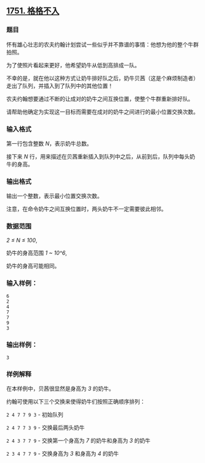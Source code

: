 ## [1751. 格格不入](https://www.acwing.com/problem/content/1753/)

### 题目

怀有雄心壮志的农夫约翰计划尝试一些似乎并不靠谱的事情：他想为他的整个牛群拍照。

为了使照片看起来更好，他希望奶牛从低到高排成一队。

不幸的是，就在他以这种方式让奶牛排好队之后，奶牛贝茜（这是个麻烦制造者）走出了队列，并插入到了队列中的其他位置！

农夫约翰想要通过不断的让成对的奶牛之间互换位置，使整个牛群重新排好队。

请帮助他确定为实现这一目标而需要在成对的奶牛之间进行的最小位置交换次数。

### 输入格式

第一行包含整数 *N*，表示奶牛总数。

接下来 *N* 行，用来描述在贝茜重新插入到队列中之后，从前到后，队列中每头奶牛的身高。

### 输出格式

输出一个整数，表示最小位置交换次数。

注意，在命令奶牛之间互换位置时，两头奶牛不一定需要彼此相邻。

### 数据范围

*2 ≤ N ≤ 100*,

奶牛的身高范围 *1 ~ 10^6*,

奶牛的身高可能相同。

### 输入样例：

```
6
2
4
7
7
9
3
```

### 输出样例：

```
3
```

### 样例解释

在本样例中，贝茜很显然是身高为 *3* 的奶牛。

约翰可使用以下三个交换来使得奶牛们按照正确顺序排列：

`2 4 7 7 9 3` - 初始队列

`2 4 7 7 3 9` - 交换最后两头奶牛

`2 4 3 7 7 9` - 交换第一个身高为 *7* 的奶牛和身高为 *3* 的奶牛

`2 3 4 7 7 9` - 交换身高为 *3* 和身高为 *4* 的奶牛
